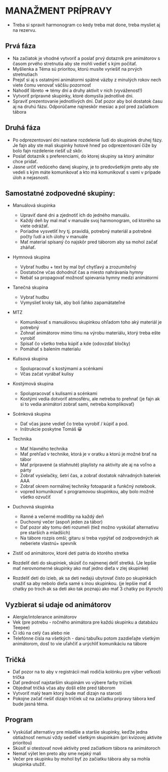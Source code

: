 
# MANAŽMENT PRÍPRAVY

- Treba si spravit harmonogram co kedy treba mat done, treba mysliet aj na rezervu.

## Prvá fáza

- Na začiatok je vhodné vytvoriť a poslať prvý dotazník pre animátorov s časom prvého stretnutia aby ste mohli vedieť s kým počítať.
- Myšlienka a Téma sú prioritou, ktorú musíte vyriešiť na prvých stretnutiach 
- Prejsť si aj s ostatnými animátormi spätné väzby z minulých rokov nech viete čomu venovať väčšiu pozornosť
- Nahodiť libreto => témy dní a druhy aktivít v nich (vyváženosť!)
- Vytvoriť prípravné skupinky, ktoré domyslia jednotlivé dni.  
- Spraviť prezentovanie jednotlivých dní. Dať pozor aby bol dostatok času aj na druhú fázu. Odporúčame najneskôr mesiac a pol pred začiatkom tábora

## Druhá fáza

- Po odprezentovaní dní nastane rozdelenie ľudí do skupiniek druhej fázy. Je fajn aby ste mali skupinky hotové hneď po odprezentovaní čiže by bolo fajn rozdelenie riešiť už skôr.
- Poslať dotazník s preferenciami, do ktorej skupiny sa ktorý animátor chce pridať.
- Jasne určiť vedúceho danej skupiny, je to predovšetkým preto aby ste vedeli s kým máte komunikovať a kto má komunikovať s vami v prípade úloh a nejasností. 

## Samostatné zodpovedné skupiny:

- Manuálová skupinka
  - Upraviť dané dni a zjednotiť ich do jedného manuálu. 
  - Každý deň by mal mať v manuále svoj harmonogram, od ktorého sa viete odrážať. 
  - Poriadne vysvetliť hry tj. pravidlá, potrebný materiál a potrebné počty ľudí a ich úlohy v manuále  
  - Mať material spísaný čo najskôr pred táborom aby sa mohol začať zháňať. 
- Hymnová skupina
  - Vybrať hudbu +  text by mal byť chytľavý a zrozumiteľný
  - Dostatočne včas dohodnúť čas a miesto nahrávania hymny
  - Nebáť sa propagovať možnosť spievania hymny medzi animátormi 
- Tanečná skupina
  - Vybrať hudbu
  - Vymyslieť kroky tak, aby boli ľahko zapamätateľné
- MTZ
  - Komunikovať s manuálovou skupinkou ohľadom toho aký materiál je potrebný 
  - Zohnať animátorov mimo tímu na výrobu materiálu, ktorý treba ešte vyrobiť
  - Spísať čo všetko treba kúpiť a kde (odovzdať bločky)
  - Pomáhať s balením materialu 
- Kulisová skupina 
  - Spolupracovať s kostýmami a scénkami 
  - Včas začat vyrábať kulisy
- Kostýmová skupina
  - Spolupracovať s kulisami a scénkami
  - Kostými vedia dotvoriť atmosféru, ale netreba to prehnať (je fajn ak si to vedia animátori zobrať sami, netreba komplikovať) 
- Scénková skupina
  - Dať včas jasne vedieť čo treba vyrobiť / kúpiť a pod.
  - Inštrukcie poskytne Tomáš 😀
- Technika
  - Mať hlavného technika 
  - Mať prehľad v technike, ktorá je v oratku a ktorú je možné brať na tábor
  - Mať pripravené (a stiahnuté) playlisty na aktivity ale aj na voľno a  párty
  - Zobrať vysielačky, šetrí čas, a zobrať dostatok náhradných bateriek AAA
  - Zobrať okrem normálnej techniky fotoaparát a funkčný notebook.
  - vopred komunikovať s programovou skupinkou, aby bolo možné všetko ozvučiť
- Duchovná skupinka
  - Ranné a večerné modlitby na každý deň
  - Duchovný večer (aspoň jeden za tábor)
  - Dať pozor aby tomu deti rozumeli (tiež možno vyskúšať alternativu pre starších a mladších)
  - Na tábore rozpis omší; gitaru si treba vypýtať od zodpovedných ak neberiete vlastnú+ spevník 

- Zistiť od animátorov, ktoré deti patria do ktorého stretka
- Rozdeliť deti do skupiniek, skúsiť čo najmenej deliť stretká. (Je lepšie mať nerovnomerné skupinky ako mať jedno dieťa v zlej skupinke)
- Rozdeliť deti do izieb, ak sa deti nedajú ubytovať čisto po skupinkách snažiť sa aby nebolo dieťa samé s inou skupinkou. (je lepšie mať 4 chatky po troch ak sa deti ako tak poznajú ako mať 3 chatky po štyroch)

## Vyzbierat si udaje od animátorov

- Alergie/intolerance animátorov
- Vek (pre potrebu - ročného animátora pre každú skupinku a databázu Teepee)
- Či idú na celý čas alebo nie 
- Telefónne čísla na všetkých - danú tabuľku potom zazdieľajte všetkým animátorom, dosť to vie uľahčiť a urýchliť komunikáciu na tábore

## Tričká

- Dať pozor na to aby v registrácii mali rodičia kolónku pre výber veľkosti trička
- Dať prednosť najstarším skupinám vo výbere farby tričiek
- Objednať tričká včas aby došli ešte pred táborom 
- Vytvoriť malý team ktorý bude mať dizajn na starosti
- Pokojne začať riešiť dizajn tričiek už na začiatku prípravy tábora keď bude jasná téma.

## Program

- Vyskúšať alternatívy pre mladšie a staršie skupinky, keďže jedna obtiažnosť nemusí vždy sedieť všetkým skupinkám (pri kvízovej aktivite prioritou)
- Skúsiť si otestovať nové aktivity pred začiatkom tábora na animátoroch
- Nemať výlet len preto aby sme nejaký mali
- Večer pre skupinku by mohol byť zo začiatku tábora aby sa mohla skupinka utužiť.
